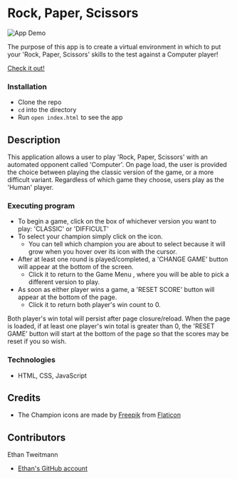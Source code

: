 # Rock, Paper, Scissors
![App Demo](assets/README.gif)

The purpose of this app is to create a virtual environment in which to put your 'Rock, Paper, Scissors' skills to the test against a Computer player!

[Check it out!](https://ectweitmann.github.io/rock-paper-scissors/)

### Installation

* Clone the repo
* `cd` into the directory
* Run `open index.html` to see the app

## Description

This application allows a user to play 'Rock, Paper, Scissors' with an automated opponent called 'Computer'. On page load, the user is provided the choice between playing the classic version of the game, or a more difficult variant. Regardless of which game they choose, users play as the 'Human' player.

### Executing program

* To begin a game, click on the box of whichever version you want to play: 'CLASSIC' or 'DIFFICULT'
* To select your champion simply click on the icon.
  - You can tell which champion you are about to select because it will grow when you hover over its icon with the cursor.
* After at least one round is played/completed, a 'CHANGE GAME' button will appear at the bottom of the screen.
  - Click it to return to the Game Menu , where you will be able to pick a different version to play.
* As soon as either player wins a game, a 'RESET SCORE' button will appear at the bottom of the page.
  - Click it to return both player's win count to 0.

Both player's win total will persist after page closure/reload. When the page is loaded, if at least one player's win total is greater than 0, the 'RESET GAME' button will start at the bottom of the page so that the scores may be reset if you so wish.

### Technologies

* HTML, CSS, JavaScript

## Credits

- The Champion icons are made by [Freepik](https://www.freepik.com) from [Flaticon](https://www.flaticon.com/)


## Contributors
Ethan Tweitmann
- [Ethan's GitHub account](https://github.com/ectweitmann)
